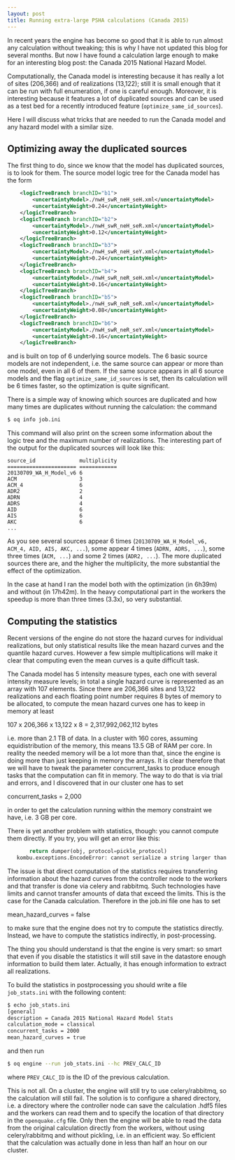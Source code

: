 ```yaml
---
layout: post
title: Running extra-large PSHA calculations (Canada 2015)
---
```


In recent years the engine has become so good that it is able to run
almost any calculation without tweaking; this is why I have
not updated this blog for several months. But now I have found a
calculation large enough to make for an interesting blog post: the
Canada 2015 National Hazard Model.

Computationally, the Canada model is interesting because it has really a lot
of sites (206,366) and of realizations (13,122); still it is small enough
that it can be run with full enumeration, if one is careful enough. Moreover,
it is interesting because it features a lot of duplicated sources and can
be used as a test bed for a recently introduced feature
(`optimize_same_id_sources`).

Here I will discuss what tricks that are needed to run the Canada model
and any hazard model with a similar size.

Optimizing away the duplicated sources
--------------------------------------

The first thing to do, since we know that the model has duplicated
sources, is to look for them. The source model logic tree for the
Canada model has the form

```xml
    <logicTreeBranch branchID="b1">
        <uncertaintyModel>./nwH_swR_neH_seH.xml</uncertaintyModel>
        <uncertaintyWeight>0.24</uncertaintyWeight>
    </logicTreeBranch>
    <logicTreeBranch branchID="b2">
        <uncertaintyModel>./nwH_swR_neH_seR.xml</uncertaintyModel>
        <uncertaintyWeight>0.12</uncertaintyWeight>
    </logicTreeBranch>
    <logicTreeBranch branchID="b3">
        <uncertaintyModel>./nwH_swR_neH_seY.xml</uncertaintyModel>
        <uncertaintyWeight>0.24</uncertaintyWeight>
    </logicTreeBranch>
    <logicTreeBranch branchID="b4">
        <uncertaintyModel>./nwH_swR_neR_seH.xml</uncertaintyModel>
        <uncertaintyWeight>0.16</uncertaintyWeight>
    </logicTreeBranch>
    <logicTreeBranch branchID="b5">
        <uncertaintyModel>./nwH_swR_neR_seR.xml</uncertaintyModel>
        <uncertaintyWeight>0.08</uncertaintyWeight>
    </logicTreeBranch>
    <logicTreeBranch branchID="b6">
        <uncertaintyModel>./nwH_swR_neR_seY.xml</uncertaintyModel>
        <uncertaintyWeight>0.16</uncertaintyWeight>
    </logicTreeBranch>
```

and is built on top of 6 underlying source models. The 6 basic source
models are not independent, i.e. the same source can appear or more
than one model, even in all 6 of them. If the same source
appears in all 6 source models and the flag `optimize_same_id_sources`
is set, then its calculation will be 6 times faster, so the
optimization is quite significant.

There is a simple way of knowing which sources are duplicated and
how many times are duplicates without running the calculation: the
command

```bash
$ oq info job.ini
```

This command will also print on the screen some information about the
logic tree and the maximum number of realizations. The interesting
part of the output for the duplicated sources will look like this:

```
source_id              multiplicity
====================== ============
20130709_WA_H_Model_v6 6           
ACM                    3           
ACM_4                  6           
ADR2                   2           
ADRN                   4           
ADRS                   4           
AID                    6           
AIS                    6           
AKC                    6           
...
``` 

As you see several sources appear 6 times (`20130709_WA_H_Model_v6,
ACM_4, AID, AIS, AKC, ...`), some appear 4 times (`ADRN, ADRS, ...`),
some three times (`ACM, ...`) and some 2 times (`ADR2, ...`).
The more duplicated sources there are, and the higher the multiplicity,
the more substantial the effect of the optimization.

In the case at hand I ran the model both with the optimization (in 6h39m)
and without (in 17h42m). In the heavy computational part in the workers
the speedup is more than three times (3.3x), so very substantial.

Computing the statistics
-----------------------------

Recent versions of the engine do not store the hazard curves for individual
realizations, but only statistical results like the mean hazard curves and
the quantile hazard curves. However a few simple multiplications will make it
clear that computing even the mean curves is a quite difficult task.

The Canada model has 5 intensity measure types, each one with several
intensity measure levels; in total a single hazard curve is represented
as an array with 107 elements. Since there are 206,366 sites and 13,122
realizations and each floating point number requires 8 bytes of memory
to be allocated, to compute the mean hazard curves one has to keep in memory
at least

  107 x 206,366 x 13,122 x 8 = 2,317,992,062,112 bytes

i.e. more than 2.1 TB of data. In a cluster with 160 cores, assuming
equidistribution of the memory, this means 13.5 GB of RAM per core.
In reality the needed memory will be a lot more than
that, since the engine is doing more than just keeping in memory the
arrays. It is clear therefore that we will have to tweak the parameter
concurrent_tasks to produce enough tasks that the computation can fit
in memory. The way to do that is via trial and errors, and I discovered
that in our cluster one has to set

  concurrent_tasks = 2,000

in order to get the calculation running within the memory constraint we
have, i.e. 3 GB per core.

There is yet another problem with statistics, though: you cannot compute
them directly. If you try, you will get an error like this:

```python
       return dumper(obj, protocol=pickle_protocol)
   kombu.exceptions.EncodeError: cannot serialize a string larger than 4GiB
```

The issue is that direct computation of the statistics requires transferring
information about the hazard curves from the controller node to the workers
and that transfer is done via celery and rabbitmq. Such technologies have
limits and cannot transfer amounts of data that exceed the limits.
This is the case for the Canada calculation. Therefore in the job.ini file
one has to set

  mean_hazard_curves = false
  
to make sure that the engine does not try to compute the statistics directly.
Instead, we have to compute the statistics indirectly, in post-processing.

The thing you should understand is that the engine is very smart: so smart that
even if you disable the statistics it will still save in the datastore
enough information to build them later. Actually, it has enough information
to extract all realizations.

To build the statistics in postprocessing you should write a file
`job_stats.ini` with the following content:

```bash
$ echo job_stats.ini
[general]
description = Canada 2015 National Hazard Model Stats
calculation_mode = classical
concurrent_tasks = 2000
mean_hazard_curves = true
```

and then run

```bash
$ oq engine --run job_stats.ini --hc PREV_CALC_ID
```

where `PREV_CALC_ID` is the ID of the previous calculation.

This is not all. On a cluster, the engine will still try to use
celery/rabbitmq, so the calculation will still fail. The solution is to
configure a shared directory, i.e. a directory where the controller node
can save the calculation .hdf5 files and the workers can read them and
to specify the location of that directory in the `openquake.cfg` file.
Only then the engine will be able to read the data from the original
calculation directly from the workers, without using celery/rabbitmq
and without pickling, i.e. in an efficient way. So efficient that
the calculation was actually done in less than half an hour on our
cluster.
